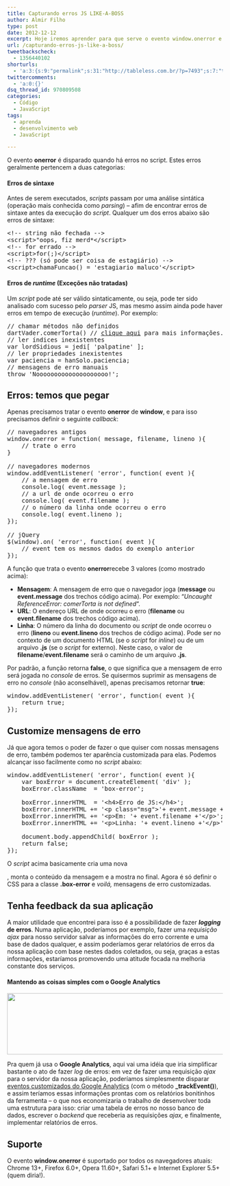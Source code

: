 ```yaml
---
title: Capturando erros JS LIKE-A-BOSS
author: Almir Filho
type: post
date: 2012-12-12
excerpt: Hoje iremos aprender para que serve o evento window.onerror e como tirar proveito desta ótima utilidade.
url: /capturando-erros-js-like-a-boss/
tweetbackscheck:
  - 1356440102
shorturls:
  - 'a:3:{s:9:"permalink";s:31:"http://tableless.com.br/?p=7493";s:7:"tinyurl";s:26:"http://tinyurl.com/d6a2c8a";s:4:"isgd";s:19:"http://is.gd/j0XFrE";}'
twittercomments:
  - 'a:0:{}'
dsq_thread_id: 970809508
categories:
  - Código
  - JavaScript
tags:
  - aprenda
  - desenvolvimento web
  - JavaScript

---
```

O evento **onerror** é disparado quando há erros no script. Estes erros geralmente pertencem a duas categorias:

#### Erros de sintaxe

Antes de serem executados, _scripts_ passam por uma análise sintática (operação mais conhecida como _parsing_) – afim de encontrar erros de sintaxe antes da execução do _script_. Qualquer um dos erros abaixo são erros de sintaxe:

<pre class="lang-javascript">&lt;!-- string não fechada --&gt;
&lt;script&gt;"oops, fiz merd*&lt;/script&gt;
&lt;!-- for errado --&gt;
&lt;script&gt;for(;)&lt;/script&gt;
&lt;!-- ??? (só pode ser coisa de estagiário) --&gt;
&lt;script&gt;chamaFuncao() = 'estagiario maluco'&lt;/script&gt;</pre>

#### Erros de _runtime_ (Exceções não tratadas)

Um _script_ pode até ser válido sintaticamente, ou seja, pode ter sido analisado com sucesso pelo _parser_ JS, mas mesmo assim ainda pode haver erros em tempo de execução (_runtime_). Por exemplo:

<pre class="lang-javascript">// chamar métodos não definidos
dartVader.comerTorta() // <a title="dartVader.comerTorta()" href="http://d.pr/VRVy" target="_blank">clique aqui</a> para mais informações.
// ler índices inexistentes
var lordSidious = jedi[ 'palpatine' ];
// ler propriedades inexistentes
var paciencia = hanSolo.paciencia;
// mensagens de erro manuais
throw 'Noooooooooooooooooooo!';</pre>

## Erros: temos que pegar

Apenas precisamos tratar o evento **onerror** de **window**, e para isso precisamos definir o seguinte _callback_:

<pre>// navegadores antigos
window.onerror = function( message, filename, lineno ){
    // trate o erro
}

// navegadores modernos
window.addEventListener( 'error', function( event ){
    // a mensagem de erro
    console.log( event.message );
    // a url de onde ocorreu o erro
    console.log( event.filename );
    // o número da linha onde ocorreu o erro
    console.log( event.lineno );
});

// jQuery
$(window).on( 'error', function( event ){
    // event tem os mesmos dados do exemplo anterior
});</pre>

A função que trata o evento **onerror**recebe 3 valores (como mostrado acima):

  * **Mensagem**: A mensagem de erro que o navegador joga (**message** ou **event.message** dos trechos código acima). Por exemplo: &#8220;_Uncaught ReferenceError: comerTorta is not defined_&#8220;.
  * **URL**: O endereço URL de onde ocorreu o erro (**filename** ou **event.filename** dos trechos código acima).
  * **Linha**: O número da linha do documento ou _script_ de onde ocorreu o erro (**lineno** ou **event.lineno** dos trechos de código acima). Pode ser no contexto de um documento HTML (se o _script_ for _inline_) ou de um arquivo **.js** (se o _script_ for externo). Neste caso, o valor de **filename**/**event.filename** será o caminho de um arquivo **.js**.

Por padrão, a função retorna **false**, o que significa que a mensagem de erro será jogada no _console_ de erros. Se quisermos suprimir as mensagens de erro no _console_ (não aconselhável), apenas precisamos retornar **true**:

<pre class="lang-javascript">window.addEventListener( 'error', function( event ){
    return true;
});</pre>

## Customize mensagens de erro

Já que agora temos o poder de fazer o que quiser com nossas mensagens de erro, também podemos ter aparência customizada para elas. Podemos alcançar isso facilmente como no _script_ abaixo:

<pre class="lang-javascript">window.addEventListener( 'error', function( event ){
    var boxError = document.createElement( 'div' );
    boxError.className  = 'box-error';

    boxError.innerHTML  = '&lt;h4&gt;Erro de JS:&lt;/h4&gt;';
    boxError.innerHTML += '&lt;p class="msg"&gt;'+ event.message +'&lt;/p&gt;';
    boxError.innerHTML += '&lt;p&gt;Em: '+ event.filename +'&lt;/p&gt;';
    boxError.innerHTML += '&lt;p&gt;Linha: '+ event.lineno +'&lt;/p&gt;';

    document.body.appendChild( boxError );
    return false;
});</pre>

O _script_ acima basicamente cria uma nova **<div>**, monta o conteúdo da mensagem e a mostra no final. Agora é só definir o CSS para a classe **.box-error** e _voilá,_ mensagens de erro customizadas.

## Tenha feedback da sua aplicação

A maior utilidade que encontrei para isso é a possibilidade de fazer **_logging_ de erros**. Numa aplicação, poderíamos por exemplo, fazer uma _requisição_ _ajax_ para nosso servidor salvar as informações do erro corrente e uma base de dados qualquer, e assim poderíamos gerar relatórios de erros da nossa aplicação com base nestes dados coletados, ou seja, graças a estas informações, estaríamos promovendo uma atitude focada na melhoria constante dos serviços.

#### Mantendo as coisas simples com o Google Analytics

[<img class="alignnone size-full wp-image-7566" alt="" src="http://tableless.com.br/uploads/2012/12/Final-result.jpg" width="600" height="143" srcset="uploads/2012/12/Final-result.jpg 600w, uploads/2012/12/Final-result-300x71.jpg 300w" sizes="(max-width: 600px) 100vw, 600px" />][1]

Pra quem já usa o **Google Analytics**, aqui vai uma idéia que iria simplificar bastante o ato de fazer _log_ de erros: em vez de fazer uma requisição _ajax_ para o servidor da nossa aplicação, poderíamos simplesmente disparar <a title="Eventos customizados do Google Analytics" href="https://developers.google.com/analytics/devguides/collection/gajs/eventTrackerGuide?hl=pt-PT" target="_blank">eventos customizados do Google Analytics</a> (com o método **_trackEvent()**), e assim teríamos essas informações prontas com os relatórios bonitinhos da ferramenta – o que nos economizaria o trabalho de desenvolver toda uma estrutura para isso: criar uma tabela de erros no nosso banco de dados, escrever o _backend_ que receberia as requisições _ajax,_ e finalmente, implementar relatórios de erros.

## Suporte

O evento **window.onerror** é suportado por todos os navegadores atuais: Chrome 13+, Firefox 6.0+, Opera 11.60+, Safari 5.1+ e Internet Explorer 5.5+ (quem diria!).

 [1]: http://tableless.com.br/uploads/2012/12/Final-result.jpg